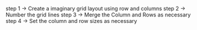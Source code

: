 step 1 -> Create a imaginary grid layout using row and columns
step 2 -> Number the grid lines
step 3 -> Merge the Column and Rows as necessary
step 4 -> Set the column and row sizes as necessary

